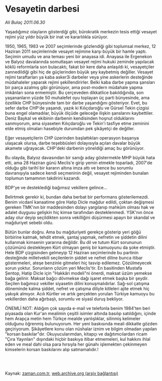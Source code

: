 # Vesayetin darbesi

*Ali Bulaç 2011.06.30*

<td class="columnist-detail">
<p>Yaşadığımız olayların gösterdiği gibi, bürokratik merkezin tesis ettiği vesayet rejimi yüz yıldır büyük bir inat ve kararlılıkla sürüyor.</p>
<p>
<div id="haberMetinDiv">
<p>1950, 1965, 1983 ve 2007 seçimlerinde gözlendiği gibi toplumsal merkez, 12 Haziran 2011 seçimlerinde vesayet rejimine karşı büyük bir hamle yaptı. Seçimin umudu ve ana teması yeni bir anayasa idi. Anayasa ile Ergenekon ve Balyoz davalarında somutlaşan vesayet rejimi hukuki zeminde yapılacak köklü reformlarla son bulacaktı, fakat bir kere daha anlaşıldı ki, vesayetçiler zannedildiği gibi hiç de güçlerinden büyük şey kaybetmiş değiller. Vesayet rejimi taraftarları ya kaba asker3i darbeler veya yine askerlerin desteğinde müdahaleler yaparak rejimi şekillendirirler. Belki kaba darbe yapma şansları bir parça azalmış gibi görünüyor, ama post-modern müdahale yapma imkânları sona ermemiştir. Bu çerçeveden dikkatlice bakıldığında, son yaşananların yüzde 50 muhalefet oyu toplayan üç parti bünyesinde, ama özellikle CHP bünyesinde tam bir darbe yaşandığını gösteriyor. Evet, bu sefer darbe CHP'de yaşandı, yazık ki Kılıçdaroğlu ve Gürsel Tekin çizgisi buna engel olamadılar, büyük ölçüde geleceğe ilişkin şanslarını kaybettiler. Deniz Baykal ve ekibinin darbenin kendisinden hoşnut olduklarını sanmıyorum, ama siyaseten Kılıçdaroğlu ve Tekin'i tasfiye etme zeminini elde etmiş olmaları hasebiyle durumdan pek şikâyetçi de değiller.
<p>Eğer vesayetçilerin CHP üzerinden başlattıkları operasyon başarıya ulaşacak olursa, darbe teşebbüsleri dolayısıyla açılan davalar büyük akamete uğrayacak. CHP'deki darbenin yöneldiği amaç bu görünüyor.
<p>Bu olayda, Balyoz davasından bir sanığı aday göstermekle MHP büyük hata etti, ama 28 Haziran günü Meclis'e girip yemin etmekle toparladı, 2007'de olduğu gibi tarihî bir kararın altına imza attı ve bence bu sorumlu davranışıyla sadece kendi seçmeninin değil, vesayet rejiminden bunalan toplumun tamamının takdirini kazandı.
<p>BDP'ye ve desteklediği bağımsız vekillere gelince...
<p> Belirtmek gerekir ki, bundan daha berbat bir performans gösterilemezdi. Benim vicdanî kanaatime göre Hatip Dicle mağdur edildi, çoktan değişmesi gereken TMK'nın bir maddesinden dolayı yargılanıp mahkûm olması hak ve adalet duygusu gelişkin hiç kimse tarafından desteklenmedi. YSK'nın önce aday olur deyip seçildikten sonra vekilliğini düşürmesi apayrı bir skandal ve mağduriyet sebebi oldu.
<p>Bütün bunlar doğru. Ama bu mağduriyeti gerekçe gösterip yeri göğü birbirine katmak, tehdit etmek, şantaj yapmak, nefretin ve şiddetin dilini kullanmak kimsenin yararına değildir. Bu dil ve tutum Kürt sorununun çözümünü destekleyen Kürt olmayan geniş bir kamuoyunu da şoke etmiştir. Hele BDP çizgisinden gelmeyip 12 Haziran seçimlerinde bu partinin desteğinde milletvekili seçilenlerin şiddet ve nefret diline bunca itibar göstermeleri, ateşe benzinle gitmeleri hiç tasvip edilemez. Çözülmeyecek sorun yoktur. Sorunların çözüm yeri Meclis'tir. En basitinden Mustafa Şentop, Hatip Dicle için "Hakkâri modeli"ni önerdi, maksat üzüm yemekse bağa gelinir. Maksat bağcı dövmekse dağı işaret etmek başka bir şeydir. Seçilen bağımsız vekiller siyasetin dilini konuşmalıdırlar. Sağ-sol çatışma döneminde kalma şiddet, nefret ve çatışma diliyle kitleleri ajite etmek hiç yakışık almıyor. Acılı Kürtler ve artık gerçekten yorulan Türkiye kamuoyu bu vekillerden daha ağırbaşlı, sorumlu ve siyasî duruş bekliyor.
<p>ÖNEMLİ NOT: Aldığım çok sayıda e-mail ve telefonla benim 1984'ten beri piyasada olan Kur'an mealimin çeşitli isimler altında basılıp satıldığını, içinde hem Arapça metin hem Türkçe mealde yanlışlıklar, silinmiş kelimeler olduğunu öğrenmiş bulunuyorum. Her yeni baskısında meali dikkatle gözden geçiriyorum. Şikâyetlere konu olan nüshalar iznim ve bilgim olmadan yapılan "korsan baskılar"dır. Okuyucularımdan, kitapçı ve dağıtımcılardan ricam "Çıra Yayınları" dışındaki hiçbir baskıya itibar etmemeleri, kul hakkını ihlal eden ve meal dahi olsa para hırsıyla her günahı işlemekten çekinmeyen kimselerin korsan baskılarını alıp satmamalıdır.! </p></p></p></p></p></p></p></div>
</p>


<p><br>
		 </br></p></td>

Kaynak: [zaman.com.tr](http://zaman.com.tr/yazar.do?yazino=1152737), [web.archive.org (arşiv bağlantısı)](http://web.archive.org/web/20110902235023/http://www.zaman.com.tr:80/yazar.do?yazino=1152737)
